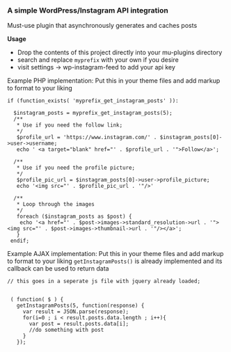### A simple WordPress/Instagram API integration

Must-use plugin that asynchronously generates and caches posts

__Usage__
* Drop the contents of this project directly into your mu-plugins directory
* search and replace `myprefix` with your own if you desire
* visit settings -> wp-instagram-feed to add your api key

Example PHP implementation: Put this in your theme files and add markup to format to your liking

```
if (function_exists( 'myprefix_get_instagram_posts' )):

  $instagram_posts = myprefix_get_instagram_posts(5);
  /**
   * Use if you need the follow link;
   */
   $profile_url = 'https://www.instagram.com/' . $instagram_posts[0]->user->username;
   echo ' <a target="blank" href="' . $profile_url . '">Follow</a>';

  /**
   * Use if you need the profile picture;
   */
   $profile_pic_url = $instagram_posts[0]->user->profile_picture;
   echo '<img src="' . $profile_pic_url . '"/>'

  /**
   * Loop through the images
   */
   foreach ($instagram_posts as $post) {
   	echo '<a href="' . $post->images->standard_resolution->url . '"><img src="' . $post->images->thumbnail->url . '"/></a>';
   }
 endif;
```

Example AJAX implementation: Put this in your theme files and add markup to format to your liking
`getInstagramPosts()` is already implemented and its callback can be used to return data

```
// this goes in a seperate js file with jquery already loaded;


 ( function( $ ) {
   getInstagramPosts(5, function(response) {
     var result = JSON.parse(response);
     for(i=0 ; i < result.posts.data.length ; i++){
       var post = result.posts.data[i];
       //do something with post
     }
   });
```
